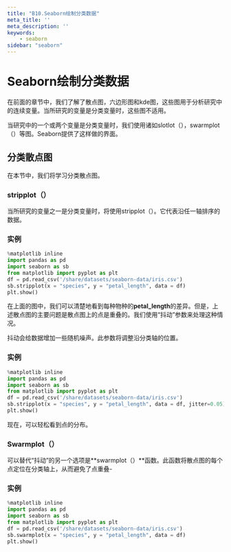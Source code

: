 ```yaml
---
title: "B10.Seaborn绘制分类数据"
meta_title: ''
meta_description: ''
keywords: 
    - seaborn
sidebar: "seaborn"
---
```

# Seaborn绘制分类数据

在前面的章节中，我们了解了散点图，六边形图和kde图，这些图用于分析研究中的连续变量。当所研究的变量是分类变量时，这些图不适用。

当研究中的一个或两个变量是分类变量时，我们使用诸如slotlot（），swarmplot（）等图。Seaborn提供了这样做的界面。

## 分类散点图

在本节中，我们将学习分类散点图。

### stripplot（）

当所研究的变量之一是分类变量时，将使用stripplot（）。它代表沿任一轴排序的数据。

### 实例

```python
%matplotlib inline
import pandas as pd
import seaborn as sb
from matplotlib import pyplot as plt
df = pd.read_csv('/share/datasets/seaborn-data/iris.csv')
sb.stripplot(x = "species", y = "petal_length", data = df)
plt.show()
```

在上面的图中，我们可以清楚地看到每种物种的**petal_length**的差异。但是，上述散点图的主要问题是散点图上的点是重叠的。我们使用“抖动”参数来处理这种情况。

抖动会给数据增加一些随机噪声。此参数将调整沿分类轴的位置。

### 实例

```python
%matplotlib inline
import pandas as pd
import seaborn as sb
from matplotlib import pyplot as plt
df = pd.read_csv('/share/datasets/seaborn-data/iris.csv')
sb.stripplot(x = "species", y = "petal_length", data = df, jitter=0.05)
plt.show()
```

现在，可以轻松看到点的分布。

### Swarmplot（）

可以替代“抖动”的另一个选项是**swarmplot（）**函数。此函数将散点图的每个点定位在分类轴上，从而避免了点重叠-

### 实例

```python
%matplotlib inline
import pandas as pd
import seaborn as sb
from matplotlib import pyplot as plt
df = pd.read_csv('/share/datasets/seaborn-data/iris.csv')
sb.swarmplot(x = "species", y = "petal_length", data = df)
plt.show()
```
<code class=gatsby-kernelname data-language=python></code>
<script type="text/javascript" src="https://cdn.freeaihub.com/asset/js/cell.js"></script>
